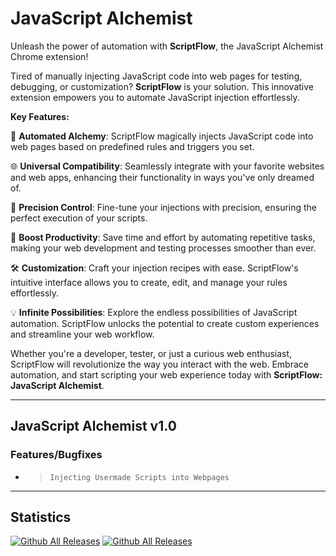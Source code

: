 # JavaScript Alchemist

Unleash the power of automation with **ScriptFlow**, the JavaScript Alchemist Chrome extension!

Tired of manually injecting JavaScript code into web pages for testing, debugging, or customization? **ScriptFlow** is your solution. This innovative extension empowers you to automate JavaScript injection effortlessly.

**Key Features:**

🔮 **Automated Alchemy**: ScriptFlow magically injects JavaScript code into web pages based on predefined rules and triggers you set.

🌐 **Universal Compatibility**: Seamlessly integrate with your favorite websites and web apps, enhancing their functionality in ways you've only dreamed of.

🎯 **Precision Control**: Fine-tune your injections with precision, ensuring the perfect execution of your scripts.

🚀 **Boost Productivity**: Save time and effort by automating repetitive tasks, making your web development and testing processes smoother than ever.

🛠️ **Customization**: Craft your injection recipes with ease. ScriptFlow's intuitive interface allows you to create, edit, and manage your rules effortlessly.

💡 **Infinite Possibilities**: Explore the endless possibilities of JavaScript automation. ScriptFlow unlocks the potential to create custom experiences and streamline your web workflow.

Whether you're a developer, tester, or just a curious web enthusiast, ScriptFlow will revolutionize the way you interact with the web. Embrace automation, and start scripting your web experience today with **ScriptFlow: JavaScript Alchemist**.

---

## JavaScript Alchemist v1.0

### Features/Bugfixes

- > `Injecting Usermade Scripts into Webpages`

---

## Statistics

[![Github All Releases](https://img.shields.io/github/downloads/Nooneyouknowof/JavaScript-Alchemist/total.svg)]()
[![Github All Releases](https://img.shields.io/github/downloads/Nooneyouknowof/JavaScript-Alchemist/total.svg)]()